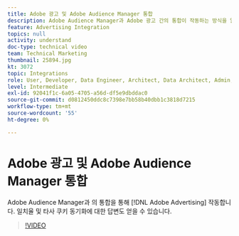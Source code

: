 ```yaml
---
title: Adobe 광고 및 Adobe Audience Manager 통합
description: Adobe Audience Manager과 Adobe 광고 간의 통합이 작동하는 방식을 알아봅니다. 일치율 및 타사 쿠키 동기화에 대한 답변도 얻을 수 있습니다.
feature: Advertising Integration
topics: null
activity: understand
doc-type: technical video
team: Technical Marketing
thumbnail: 25894.jpg
kt: 3072
topic: Integrations
role: User, Developer, Data Engineer, Architect, Data Architect, Admin, Leader
level: Intermediate
exl-id: 92041f1c-6a05-4705-a56d-df5e9dbddac0
source-git-commit: d0812450ddc8c7398e7bb58b40dbb1c3818d7215
workflow-type: tm+mt
source-wordcount: '55'
ht-degree: 0%

---
```


# Adobe 광고 및 Adobe Audience Manager 통합

Adobe Audience Manager과 의 통합을 통해 [!DNL Adobe Advertising] 작동합니다. 일치율 및 타사 쿠키 동기화에 대한 답변도 얻을 수 있습니다.

>[!VIDEO](https://video.tv.adobe.com/v/25894/?quality=12)
